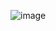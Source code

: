 ![image](https://user-images.githubusercontent.com/97713614/219664003-4d4ae457-7ca2-43b8-bdc2-8b5b0128b543.png)
